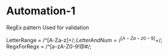 # Automation-1

RegEx pattern Used for validation

LetterRange = /^[A-Za-z]+$/;
LetterAndNum = /^[A-Za-z0-9]+$/;
RegxForRegx = /^[a-zA-Z0-9!@#$%^&*()_+\-={}[\]\\|:;"'<>,.?\/]+$/;
